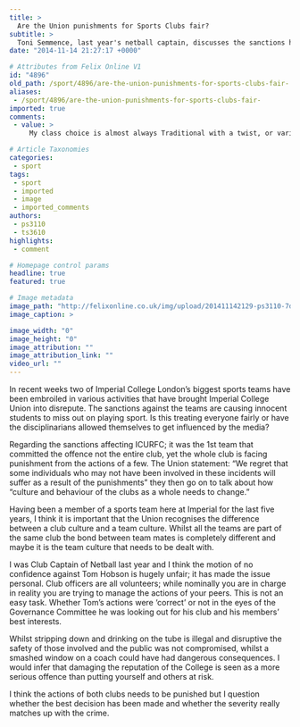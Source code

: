 ```yaml
---
title: >
  Are the Union punishments for Sports Clubs fair?
subtitle: >
  Toni Semmence, last year's netball captain, discusses the sanctions held against the Rubgy players
date: "2014-11-14 21:27:17 +0000"

# Attributes from Felix Online V1
id: "4896"
old_path: /sport/4896/are-the-union-punishments-for-sports-clubs-fair-
aliases:
 - /sport/4896/are-the-union-punishments-for-sports-clubs-fair-
imported: true
comments:
 - value: >
     My class choice is almost always Traditional with a twist, or variations on trdo.tianaliAlso, would love to learn to get out of my own way!! Some projects I don’t tackle, thinking, yeah I can’t so that!! When I’m sure I could if I would just get out of my own way!!

# Article Taxonomies
categories:
 - sport
tags:
 - sport
 - imported
 - image
 - imported_comments
authors:
 - ps3110
 - ts3610
highlights:
 - comment

# Homepage control params
headline: true
featured: true

# Image metadata
image_path: "http://felixonline.co.uk/img/upload/201411142129-ps3110-7d-003_-_victorious_medics.jpg"
image_caption: >

image_width: "0"
image_height: "0"
image_attribution: ""
image_attribution_link: ""
video_url: ""
---
```


In recent weeks two of Imperial College London’s biggest sports teams have been embroiled in various activities that have brought Imperial College Union into disrepute. The sanctions against the teams are causing innocent students to miss out on playing sport. Is this treating everyone fairly or have the disciplinarians allowed themselves to get influenced by the media?

Regarding the sanctions affecting ICURFC; it was the 1st team that committed the offence not the entire club, yet the whole club is facing punishment from the actions of a few. The Union statement: “We regret that some individuals who may not have been involved in these incidents will suffer as a result of the punishments” they then go on to talk about how “culture and behaviour of the clubs as a whole needs to change.”

Having been a member of a sports team here at Imperial for the last five years, I think it is important that the Union recognises the difference between a club culture and a team culture. Whilst all the teams are part of the same club the bond between team mates is completely different and maybe it is the team culture that needs to be dealt with.

I was Club Captain of Netball last year and I think the motion of no confidence against Tom Hobson is hugely unfair; it has made the issue personal. Club officers are all volunteers; while nominally you are in charge in reality you are trying to manage the actions of your peers. This is not an easy task. Whether Tom’s actions were ‘correct’ or not in the eyes of the Governance Committee he was looking out for his club and his members’ best interests.

Whilst stripping down and drinking on the tube is illegal and disruptive the safety of those involved and the public was not compromised, whilst a smashed window on a coach could have had dangerous consequences. I would infer that damaging the reputation of the College is seen as a more serious offence than putting yourself and others at risk.

I think the actions of both clubs needs to be punished but I question whether the best decision has been made and whether the severity really matches up with the crime.​
